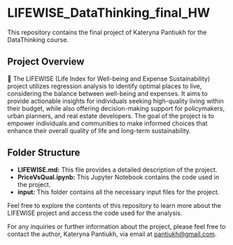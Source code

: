 # LIFEWISE_DataThinking_final_HW

This repository contains the final project of Kateryna Pantiukh for the DataThinking course.

## Project Overview

🏡 The LIFEWISE (Life Index for Well-being and Expense Sustainability) project utilizes regression analysis to identify optimal places to live, considering the balance between well-being and expenses. It aims to provide actionable insights for individuals seeking high-quality living within their budget, while also offering decision-making support for policymakers, urban planners, and real estate developers. The goal of the project is to empower individuals and communities to make informed choices that enhance their overall quality of life and long-term sustainability.

## Folder Structure

- **LIFEWISE.md:** This file provides a detailed description of the project.
- **PriceVsQual.ipynb:** This Jupyter Notebook contains the code used in the project.
- **input:** This folder contains all the necessary input files for the project.

Feel free to explore the contents of this repository to learn more about the LIFEWISE project and access the code used for the analysis. 


For any inquiries or further information about the project, please feel free to contact the author, Kateryna Pantiukh, via email at [pantiukh@gmail.com](mailto:pantiukh@gmail.com).
